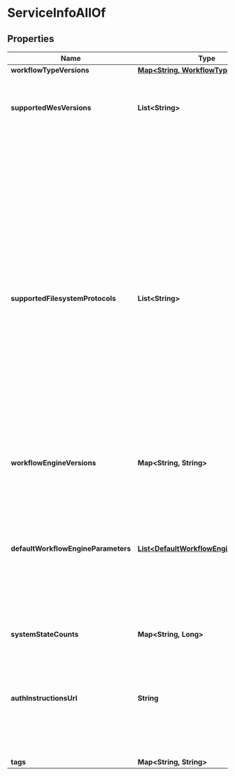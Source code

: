 

# ServiceInfoAllOf


## Properties

| Name | Type | Description | Notes |
|------------ | ------------- | ------------- | -------------|
|**workflowTypeVersions** | [**Map&lt;String, WorkflowTypeVersion&gt;**](WorkflowTypeVersion.md) |  |  |
|**supportedWesVersions** | **List&lt;String&gt;** | The version(s) of the WES schema supported by this service |  |
|**supportedFilesystemProtocols** | **List&lt;String&gt;** | The filesystem protocols supported by this service, currently these may include common protocols using the terms &#39;http&#39;, &#39;https&#39;, &#39;sftp&#39;, &#39;s3&#39;, &#39;gs&#39;, &#39;file&#39;, or &#39;synapse&#39;, but others  are possible and the terms beyond these core protocols are currently not fixed.   This section reports those protocols (either common or not) supported by this WES service. |  |
|**workflowEngineVersions** | **Map&lt;String, String&gt;** |  |  |
|**defaultWorkflowEngineParameters** | [**List&lt;DefaultWorkflowEngineParameter&gt;**](DefaultWorkflowEngineParameter.md) | Each workflow engine can present additional parameters that can be sent to the workflow engine. This message will list the default values, and their types for each workflow engine. |  |
|**systemStateCounts** | **Map&lt;String, Long&gt;** |  |  |
|**authInstructionsUrl** | **String** | A web page URL with human-readable instructions on how to get an authorization token for use with a specific WES endpoint. |  |
|**tags** | **Map&lt;String, String&gt;** |  |  |



